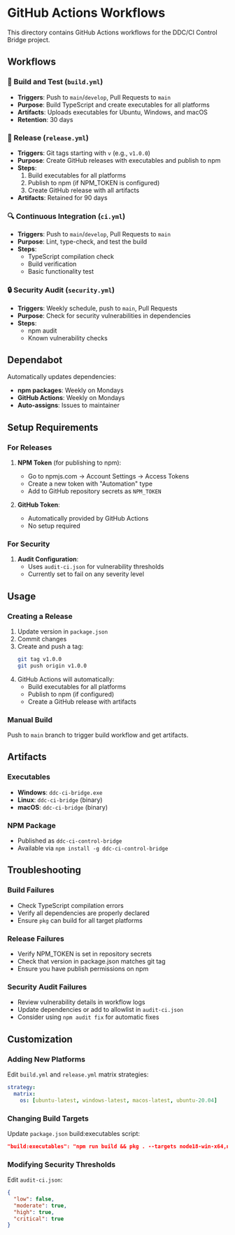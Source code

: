 # GitHub Actions Workflows

This directory contains GitHub Actions workflows for the DDC/CI Control Bridge project.

## Workflows

### 🔨 Build and Test (`build.yml`)
- **Triggers**: Push to `main`/`develop`, Pull Requests to `main`
- **Purpose**: Build TypeScript and create executables for all platforms
- **Artifacts**: Uploads executables for Ubuntu, Windows, and macOS
- **Retention**: 30 days

### 🚀 Release (`release.yml`)
- **Triggers**: Git tags starting with `v` (e.g., `v1.0.0`)
- **Purpose**: Create GitHub releases with executables and publish to npm
- **Steps**:
  1. Build executables for all platforms
  2. Publish to npm (if NPM_TOKEN is configured)
  3. Create GitHub release with all artifacts
- **Artifacts**: Retained for 90 days

### 🔍 Continuous Integration (`ci.yml`)
- **Triggers**: Push to `main`/`develop`, Pull Requests to `main`
- **Purpose**: Lint, type-check, and test the build
- **Steps**:
  - TypeScript compilation check
  - Build verification
  - Basic functionality test

### 🔒 Security Audit (`security.yml`)
- **Triggers**: Weekly schedule, push to `main`, Pull Requests
- **Purpose**: Check for security vulnerabilities in dependencies
- **Steps**:
  - npm audit
  - Known vulnerability checks

## Dependabot

Automatically updates dependencies:
- **npm packages**: Weekly on Mondays
- **GitHub Actions**: Weekly on Mondays
- **Auto-assigns**: Issues to maintainer

## Setup Requirements

### For Releases

1. **NPM Token** (for publishing to npm):
   - Go to npmjs.com → Account Settings → Access Tokens
   - Create a new token with "Automation" type
   - Add to GitHub repository secrets as `NPM_TOKEN`

2. **GitHub Token**:
   - Automatically provided by GitHub Actions
   - No setup required

### For Security

1. **Audit Configuration**:
   - Uses `audit-ci.json` for vulnerability thresholds
   - Currently set to fail on any severity level

## Usage

### Creating a Release

1. Update version in `package.json`
2. Commit changes
3. Create and push a tag:
   ```bash
   git tag v1.0.0
   git push origin v1.0.0
   ```
4. GitHub Actions will automatically:
   - Build executables for all platforms
   - Publish to npm (if configured)
   - Create a GitHub release with artifacts

### Manual Build

Push to `main` branch to trigger build workflow and get artifacts.

## Artifacts

### Executables
- **Windows**: `ddc-ci-bridge.exe`
- **Linux**: `ddc-ci-bridge` (binary)
- **macOS**: `ddc-ci-bridge` (binary)

### NPM Package
- Published as `ddc-ci-control-bridge`
- Available via `npm install -g ddc-ci-control-bridge`

## Troubleshooting

### Build Failures
- Check TypeScript compilation errors
- Verify all dependencies are properly declared
- Ensure `pkg` can build for all target platforms

### Release Failures
- Verify NPM_TOKEN is set in repository secrets
- Check that version in package.json matches git tag
- Ensure you have publish permissions on npm

### Security Audit Failures
- Review vulnerability details in workflow logs
- Update dependencies or add to allowlist in `audit-ci.json`
- Consider using `npm audit fix` for automatic fixes

## Customization

### Adding New Platforms
Edit `build.yml` and `release.yml` matrix strategies:
```yaml
strategy:
  matrix:
    os: [ubuntu-latest, windows-latest, macos-latest, ubuntu-20.04]
```

### Changing Build Targets
Update `package.json` build:executables script:
```json
"build:executables": "npm run build && pkg . --targets node18-win-x64,node18-linux-x64,node18-macos-x64,node18-alpine-x64 --output dist/bin/ddc-ci-bridge"
```

### Modifying Security Thresholds
Edit `audit-ci.json`:
```json
{
  "low": false,
  "moderate": true,
  "high": true,
  "critical": true
}
```

